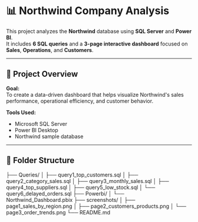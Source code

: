 # 📊 Northwind Company Analysis

This project analyzes the **Northwind** database using **SQL Server** and **Power BI**.  
It includes **6 SQL queries** and a **3-page interactive dashboard** focused on **Sales**, **Operations**, and **Customers**.

---

## 🧩 Project Overview

**Goal:**  
To create a data-driven dashboard that helps visualize Northwind's sales performance, operational efficiency, and customer behavior.

**Tools Used:**
- Microsoft SQL Server  
- Power BI Desktop  
- Northwind sample database  

---

## 📂 Folder Structure
├── Queries/
│   ├── query1_top_customers.sql
│   ├── query2_category_sales.sql
│   ├── query3_monthly_sales.sql
│   ├── query4_top_suppliers.sql
│   ├── query5_low_stock.sql
│   └── query6_delayed_orders.sql
├── Powerbi/
│   └── Northwind_Dashboard.pbix
├── screenshots/
│   ├── page1_sales_by_region.png
│   ├── page2_customers_products.png
│   └── page3_order_trends.png
└── README.md


